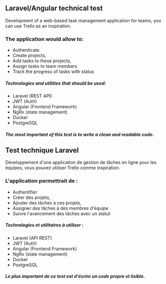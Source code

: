## Laravel/Angular technical test
Development of a web-based task management application for teams, you can use Trello as an inspiration.

### The application would allow to:

* Authenticate
* Create projects,
* Add tasks to these projects,
* Assign tasks to team members
* Track the progress of tasks with status

##### Technologies and utilities that should be used:

* Laravel (REST API)
* JWT (Auth)
* Angular (Frontend Framework)
* NgRx (state management)
* Docker
* PostgreSQL

##### The most important of this test is to write a clean and readable code.


## Test technique Laravel
Développement d'une application de gestion de tâches en ligne pour les équipes, vous pouvez utiliser Trello comme inspiration.

### L'application permettrait de :

* Authentifier
* Créer des projets,
* Ajouter des tâches à ces projets,
* Assigner des tâches à des membres d'équipe
* Suivre l'avancement des tâches avec un statut

##### Technologies et utilitaires à utiliser :

* Laravel (API REST)
* JWT (Auth)
* Angular (Frontend Framework)
* NgRx (state management)
* Docker
* PostgreSQL

##### Le plus important de ce test est d'écrire un code propre et lisible.
